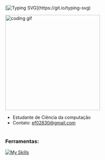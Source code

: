 [![Typing SVG](https://readme-typing-svg.demolab.com?weight=600&size=30&letterSpacing=5px&duration=1000&pause=1000&color=08fbff&center=false&vCenter=true&width=600&height=60&lines=print+("Olá!");Computer+Science)](https://git.io/typing-svg)

<img align="center" src="https://media.tenor.com/YZPnGuPeZv8AAAAd/coding.gif" width=300px alt="coding gif">

- Estudante de Ciência da computação
- Contato: ef02830@gmail.com
<br/><br/>

<h3 align="left">Ferramentas:</h3>

[![My Skills](https://skillicons.dev/icons?i=html,css,javascript,php,mysql,postgresql&theme=dark)](https://skillicons.dev)

